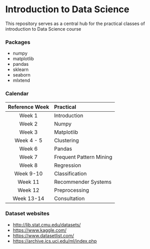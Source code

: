 # Introduction to Data Science
This repository serves as a central hub for the practical classes of introduction to Data Science course

### Packages 
* numpy
* matplotlib
* pandas 
* sklearn
* seaborn
* mlxtend

### Calendar

| Reference Week | Practical |
| :-: | :- | 
| Week 1  | Introduction |
| Week 2  | Numpy |
| Week 3 | Matplotlib |
| Week 4 - 5| Clustering |
| Week 6  | Pandas |
| Week 7  | Frequent Pattern Mining |
| Week 8  | Regression |
| Week 9-10  | Classification |
| Week 11  | Recommender Systems |
| Week 12  | Preprocessing |
| Week 13-14  | Consultation |

### Dataset websites
* http://lib.stat.cmu.edu/datasets/
* https://www.kaggle.com/
* https://www.datasetlist.com/
* https://archive.ics.uci.edu/ml/index.php
